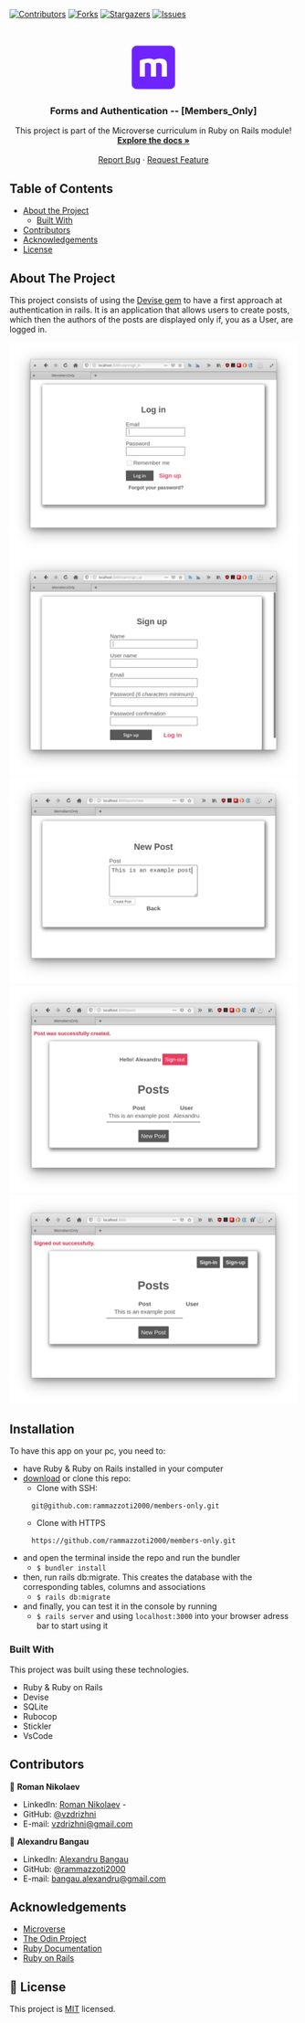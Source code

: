 <!--
*** Thanks for checking out this README Template. If you have a suggestion that would
*** make this better, please fork the repo and create a pull request or simply open
*** an issue with the tag "enhancement".
*** Thanks again! Now go create something AMAZING! :D
-->

<!-- PROJECT SHIELDS -->
<!--
*** I'm using markdown "reference style" links for readability.
*** Reference links are enclosed in brackets [ ] instead of parentheses ( ).
*** See the bottom of this document for the declaration of the reference variables
*** for contributors-url, forks-url, etc. This is an optional, concise syntax you may use.
*** https://www.markdownguide.org/basic-syntax/#reference-style-links
-->
[![Contributors][contributors-shield]][contributors-url]
[![Forks][forks-shield]][forks-url]
[![Stargazers][stars-shield]][stars-url]
[![Issues][issues-shield]][issues-url]


<!-- PROJECT LOGO -->
<br />
<p align="center">
  <a href="https://github.com/rammazzoti2000/members-only">
    <img src="app/assets/images/microverse.png" alt="Logo" width="80" height="80">
  </a>

  <h3 align="center">Forms and Authentication -- [Members_Only]</h3>

  <p align="center">
    This project is part of the Microverse curriculum in Ruby on Rails module!
    <br />
    <a href="https://github.com/rammazzoti2000/members-only"><strong>Explore the docs »</strong></a>
    <br />
    <br />
    <a href="https://github.com/rammazzoti2000/members-only/issues">Report Bug</a>
    ·
    <a href="https://github.com/rammazzoti2000/members-only/issues">Request Feature</a>
  </p>
</p>

<!-- TABLE OF CONTENTS -->
## Table of Contents

* [About the Project](#about-the-project)
  * [Built With](#built-with)
* [Contributors](#contributors)
* [Acknowledgements](#acknowledgements)
* [License](#license)

<!-- ABOUT THE PROJECT -->
## About The Project

This project consists of using the [Devise gem](https://github.com/heartcombo/devise) to have a first approach at authentication in rails. It is an application that allows users to create posts, which then the authors of the posts are displayed only if, you as a User, are logged in.

![Login](app/assets/images/login.png)
![Sign Up](app/assets/images/signup.png)
![New Post](app/assets/images/newpost.png)
![SignedIn Posts](app/assets/images/signedin-posts.png)
![SignedOut Posts](app/assets/images/signedout-posts.png)

<!-- INSTALLATION -->
## Installation

To have this app on your pc, you need to:
* have Ruby & Ruby on Rails installed in your computer
* [download](https://github.com/rammazzoti2000/members-only/archive/develop.zip) or clone this repo:
  - Clone with SSH:
  ```
    git@github.com:rammazzoti2000/members-only.git
  ```
  - Clone with HTTPS
  ```
    https://github.com/rammazzoti2000/members-only.git
  ```
* and open the terminal inside the repo and run the bundler
  - ```$ bundler install```
* then, run rails db:migrate. This creates the database with the corresponding tables, columns and associations
  - ```$ rails db:migrate```
* and finally, you can test it in the console by running
  - ```$ rails server``` and using ```localhost:3000``` into your browser adress bar to start using it

### Built With
This project was built using these technologies.
* Ruby & Ruby on Rails
* Devise
* SQLite
* Rubocop
* Stickler
* VsCode

<!-- CONTACT -->
## Contributors

👤 **Roman Nikolaev** 
    
- LinkedIn: [Roman Nikolaev](https://www.linkedin.com/in/roman-nikolaev-65b639197/) - 
- GitHub: [@vzdrizhni](https://github.com/vzdrizhni)
- E-mail: vzdrizhni@gmail.com

👤 **Alexandru Bangau**

- LinkedIn: [Alexandru Bangau](https://www.linkedin.com/in/alexandru-bangau/)
- GitHub: [@rammazzoti2000](https://github.com/rammazzoti2000)
- E-mail: bangau.alexandru@gmail.com


<!-- ACKNOWLEDGEMENTS -->
## Acknowledgements
* [Microverse](https://www.microverse.org/)
* [The Odin Project](https://www.theodinproject.com/)
* [Ruby Documentation](https://www.ruby-lang.org/en/documentation/)
* [Ruby on Rails](https://rubyonrails.org/)

<!-- MARKDOWN LINKS & IMAGES -->
<!-- https://www.markdownguide.org/basic-syntax/#reference-style-links -->
[contributors-shield]: https://img.shields.io/github/contributors/rammazzoti2000/members-only.svg?style=flat-square
[contributors-url]: https://github.com/rammazzoti2000/members-only/graphs/contributors
[forks-shield]: https://img.shields.io/github/forks/rammazzoti2000/members-only.svg?style=flat-square
[forks-url]: https://github.com/rammazzoti2000/members-only/network/members
[stars-shield]: https://img.shields.io/github/stars/rammazzoti2000/members-only.svg?style=flat-square
[stars-url]: https://github.com/rammazzoti2000/members-only/stargazers
[issues-shield]: https://img.shields.io/github/issues/rammazzoti2000/members-only.svg?style=flat-square
[issues-url]: https://github.com/rammazzoti2000/members-only/issues

## 📝 License

This project is [MIT](https://opensource.org/licenses/MIT) licensed.
